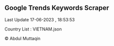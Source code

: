 

## Google Trends Keywords Scraper 
 
Last Update 17-06-2023 , 18:53:53

Country List :
VIETNAM.json



© Abdul Muttaqin 
